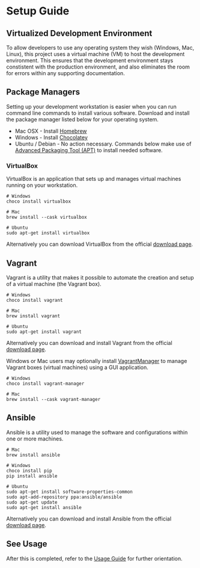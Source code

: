 # Setup Guide

## Virtualized Development Environment

To allow developers to use any operating system they wish (Windows, Mac, Linux),
this project uses a virtual machine (VM) to host the development environment.
This ensures that the development environment stays constistent with the
production environment, and also eliminates the room for errors within any
supporting documentation.

## Package Managers

Setting up your development workstation is easier when you can run command line
commands to install various software. Download and install the package manager
listed below for your operating system.

* Mac OSX - Install [Homebrew](http://brew.sh/)
* Windows - Install [Chocolatey](https://chocolatey.org/)
* Ubuntu / Debian - No action necessary. Commands below make use of
[Advanced Packaging Tool (APT)](https://en.wikipedia.org/wiki/Advanced_Packaging_Tool)
to install needed software.

### VirtualBox

VirtualBox is an application that sets up and manages virtual machines running
on your workstation.

```shell
# Windows
choco install virtualbox

# Mac
brew install --cask virtualbox

# Ubuntu
sudo apt-get install virtualbox
```

Alternatively you can download VirtualBox from the official
[download page](https://www.virtualbox.org/wiki/Downloads).

## Vagrant

Vagrant is a utility that makes it possible to automate the creation and setup
of a virtual machine (the Vagrant box).

```shell
# Windows
choco install vagrant

# Mac
brew install vagrant

# Ubuntu
sudo apt-get install vagrant
```

Alternatively you can download and install Vagrant from the official
[download page](https://www.vagrantup.com/downloads.html).

Windows or Mac users may optionally install
[VagrantManager](http://vagrantmanager.com/) to manage Vagrant boxes (virtual
machines) using a GUI application.

```shell
# Windows
choco install vagrant-manager

# Mac
brew install --cask vagrant-manager
```

## Ansible

Ansible is a utility used to manage the software and configurations within one
or more machines.

```shell
# Mac
brew install ansible

# Windows
choco install pip
pip install ansible

# Ubuntu
sudo apt-get install software-properties-common
sudo apt-add-repository ppa:ansible/ansible
sudo apt-get update
sudo apt-get install ansible
```

Alternatively you can download and install Ansible from the official
[download page](http://docs.ansible.com/ansible/intro_installation.html).

## See Usage

After this is completed, refer to the [Usage Guide](usage.md) for further
orientation.
